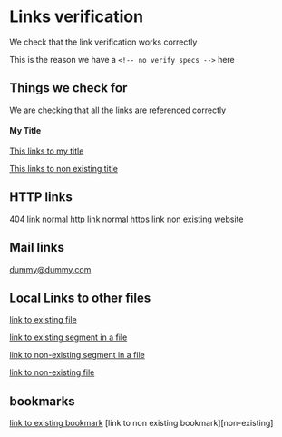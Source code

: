 # Links verification

We check that the link verification works correctly

This is the reason we have a `<!-- no verify specs -->` here

## Things we check for

We are checking that all the links are referenced correctly

#### My Title

[This links to my title](#my-title)

[This links to non existing title](#non-existing)

## HTTP links

[404 link](https://github.com/non-existing-page)
[normal http link]("http://github.com")
[normal https link]("https://github.com")
[non existing website]("http://non-existing-website.sadkjaskldjalksjd")

## Mail links

[dummy@dummy.com](mailto:dummy@dummy.com)

## Local Links to other files

[link to existing file](README.md)

[link to existing segment in a file](README.md#fake-docs)

[link to non-existing segment in a file](README.md#non-existing)

[link to non-existing file](non-existing.md)

## bookmarks

[link to existing bookmark][github]
[link to non existing bookmark][non-existing]

[github]: https://github.com/
